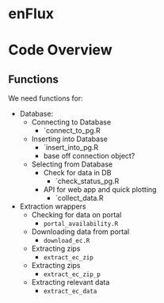 # enFlux

# Code Overview
## Functions
We need functions for:  

-	Database:  
	-	Connecting to Database  
		-	`connect_to_pg.R  
	-	Inserting into Database  
		-	`insert_into_pg.R  
		-	 base off connection object?  
	-	Selecting from Database  
		-	Check for data in DB  
			-	`check_status_pg.R  
		-	API for web app and quick plotting  
			-	`collect_data.R  
-	Extraction wrappers  
	-	Checking for data on portal  
		-	`portal_availability.R`  
	-	Downloading data from portal  
		-	`download_ec.R` 
	-	Extracting zips  
		-	`extract_ec_zip`  
	-	Extracting zips  
		-	`extract_ec_zip_p`  
	-	Extracting relevant data  
		-	`extract_ec_data`  
